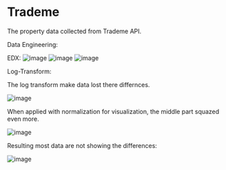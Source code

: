 # Trademe

The property data collected from Trademe API. 

Data Engineering:

EDX:
![image](https://github.com/user-attachments/assets/36727298-836d-49af-8960-5c41ea0b92ed)
![image](https://github.com/user-attachments/assets/cc557159-d178-4baf-9ffa-6b0f29260baf)
![image](https://github.com/user-attachments/assets/4091d278-8be9-421c-9d60-b0c98a015e9f)

Log-Transform:

The log transform make data lost there differnces.

![image](https://github.com/user-attachments/assets/65d8541f-4382-44cb-8e02-36c021e546b9)

When applied with normalization for visualization, the middle part squazed even more.

![image](https://github.com/user-attachments/assets/2dbf050c-7572-437a-8db0-ca21dfc1b48f)


Resulting most data are not showing the differences:

![image](https://github.com/user-attachments/assets/c53bc338-8a74-4eb1-b265-aff2886cc0e9)
